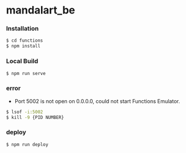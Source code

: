 # mandalart_be

### Installation
```sh
$ cd functions
$ npm install
```

### Local Build
```sh
$ npm run serve
```

### error
-  Port 5002 is not open on 0.0.0.0, could not start Functions Emulator.
```sh
$ lsof -i:5002
$ kill -9 {PID NUMBER}
```

### deploy
```sh
$ npm run deploy
```